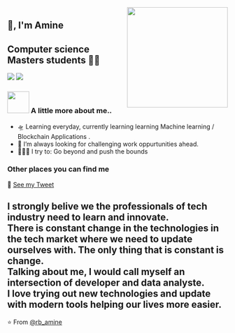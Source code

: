 <img align='right' src="https://media.giphy.com/media/M9gbBd9nbDrOTu1Mqx/giphy.gif" width="230">

## 🙏, I'm Amine 
## Computer science Masters students 👨‍💻

[![](https://img.shields.io/badge/LinkedIn-aminerb-blue)](https://www.linkedin.com/in/aminerb/)
[![](https://img.shields.io/badge/Gmail-mohamedamine.elrharroubi@etu.uae.ac.ma%40gmail.com-red)](mailto:mohamedamine.elrharroubi@etu.uae.ac.ma)


### <img src="https://media.giphy.com/media/VgCDAzcKvsR6OM0uWg/giphy.gif" width="50"> A little more about me..  

- 🛸 Learning everyday, currently learning learning Machine learning / Blockchain Applications .
- 🌋 I’m always looking for challenging work oppurtunities ahead.
- 🧗🏾‍♀️ I try to: Go beyond and push the bounds

### Other places you can find me 

🐣 [See my Tweet](https://twitter.com/rb_amine)


###

I strongly belive we the professionals of tech industry need to learn and innovate.     
There is constant change in the technologies in the tech market where we need to update ourselves with. The only thing that is constant is change.               
Talking about me, I would call myself an intersection of developer and data analyste.    
I love trying out new technologies and update with modern tools helping our lives more easier.
---
⭐️ From [@rb_amine](https://github.com/NOTamineRB)










